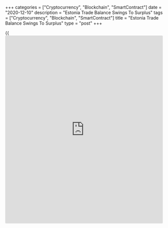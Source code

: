 +++
categories = ["Cryptocurrency", "Blockchain", "SmartContract"]
date = "2020-12-10"
description = "Estonia Trade Balance Swings To Surplus"
tags = ["Cryptocurrency", "Blockchain", "SmartContract"]
title = "Estonia Trade Balance Swings To Surplus"
type = "post"
+++

{{<iframe id="large-banner" src="https://www.bounty.group/#slide=7.0" width="100%" height="600" scrolling="no" style="border: 0px solid rgb(216, 221, 230); border-radius: 3px;">}}

Estonia's trade balance swung to a surplus in October as exports rose
and imports declined, figures from Statistics Estonia showed on
Thursday.

The trade balance registered a surplus of EUR 27 million in October
versus a deficit of EUR 173 million in the same month last year. In
September, the trade surplus was EUR 25 million.

Exports rose 10.0 year-on-year in October, after an 11.0 percent growth
in September.

Imports decreased 5.0 percent yearly in October, same as seen in the
previous month.

Exports exceeded imports for the second straight month in October,
Evelin Puura, an analyst at Statistics Estonia, said.

"The goods of Estonian origin accounted for three quarters of the total
exports, and their dispatches increased by 21% year on year," Puura
said.

The latest growth was driven by the exports of communication equipment,
processed heavy fuel oils, shale oil and wheat of Estonian orgin, Purra
added.

For comments and feedback [contact](https://www.playgroundfx.com/contact/): editorial@rtt[news](https://www.letsplayfx.com/blog/forex-news-website/).com

[Economic News][1]

 **What parts of the world are seeing the best (and worst) economic
performances lately? Click[here][2] to check out our [Econ Scorecard][2]
and find out! See up-to-the-moment [ranking](https://www.playgroundfx.com/blog/crypto-exchange-ranking/)s for the best and worst
performers in [GDP][3], [unemployment rate][4], [inflation][5] and much
more.**

   1. www.rtt[news](https://www.letsplayfx.com/blog/forex-news-website/).com/Content/EconomicNews.aspx
   2. www.rtt[news](https://www.letsplayfx.com/blog/forex-news-website/).com/economic-scorecard/world-rank/unemployment-rate/highest-performance.aspx
   3. www.rtt[news](https://www.letsplayfx.com/blog/forex-news-website/).com/economic-scorecard/world-rank/GDP/highest-performance.aspx
   4. www.rtt[news](https://www.letsplayfx.com/blog/forex-news-website/).com/economic-scorecard/world-rank/unemployment-rate/lowest-performance.aspx
   5. www.rtt[news](https://www.letsplayfx.com/blog/forex-news-website/).com/economic-scorecard/world-rank/CPI/highest-performance.aspx